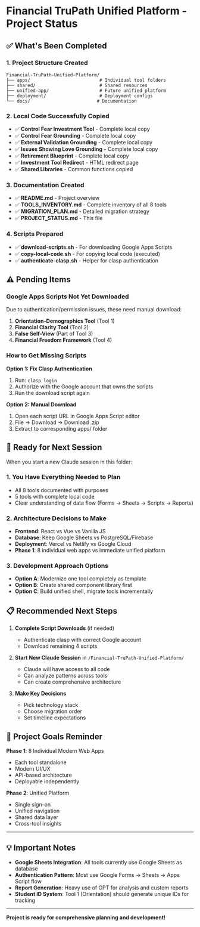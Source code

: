 # Financial TruPath Unified Platform - Project Status

## ✅ What's Been Completed

### 1. Project Structure Created
```
Financial-TruPath-Unified-Platform/
├── apps/                          # Individual tool folders
├── shared/                        # Shared resources
├── unified-app/                   # Future unified platform
├── deployment/                    # Deployment configs
└── docs/                         # Documentation
```

### 2. Local Code Successfully Copied
- ✅ **Control Fear Investment Tool** - Complete local copy
- ✅ **Control Fear Grounding** - Complete local copy  
- ✅ **External Validation Grounding** - Complete local copy
- ✅ **Issues Showing Love Grounding** - Complete local copy
- ✅ **Retirement Blueprint** - Complete local copy
- ✅ **Investment Tool Redirect** - HTML redirect page
- ✅ **Shared Libraries** - Common functions copied

### 3. Documentation Created
- ✅ **README.md** - Project overview
- ✅ **TOOLS_INVENTORY.md** - Complete inventory of all 8 tools
- ✅ **MIGRATION_PLAN.md** - Detailed migration strategy
- ✅ **PROJECT_STATUS.md** - This file

### 4. Scripts Prepared
- ✅ **download-scripts.sh** - For downloading Google Apps Scripts
- ✅ **copy-local-code.sh** - For copying local code (executed)
- ✅ **authenticate-clasp.sh** - Helper for clasp authentication

## ⚠️ Pending Items

### Google Apps Scripts Not Yet Downloaded
Due to authentication/permission issues, these need manual download:
1. **Orientation-Demographics Tool** (Tool 1)
2. **Financial Clarity Tool** (Tool 2) 
3. **False Self-View** (Part of Tool 3)
4. **Financial Freedom Framework** (Tool 4)

### How to Get Missing Scripts
**Option 1: Fix Clasp Authentication**
1. Run: `clasp login`
2. Authorize with the Google account that owns the scripts
3. Run the download script again

**Option 2: Manual Download**
1. Open each script URL in Google Apps Script editor
2. File → Download → Download .zip
3. Extract to corresponding apps/ folder

## 🚀 Ready for Next Session

When you start a new Claude session in this folder:

### 1. You Have Everything Needed to Plan
- All 8 tools documented with purposes
- 5 tools with complete local code
- Clear understanding of data flow (Forms → Sheets → Scripts → Reports)

### 2. Architecture Decisions to Make
- **Frontend**: React vs Vue vs Vanilla JS
- **Database**: Keep Google Sheets vs PostgreSQL/Firebase
- **Deployment**: Vercel vs Netlify vs Google Cloud
- **Phase 1**: 8 individual web apps vs immediate unified platform

### 3. Development Approach Options
- **Option A**: Modernize one tool completely as template
- **Option B**: Create shared component library first
- **Option C**: Build unified shell, migrate tools incrementally

## 📋 Recommended Next Steps

1. **Complete Script Downloads** (if needed)
   - Authenticate clasp with correct Google account
   - Download remaining 4 scripts

2. **Start New Claude Session** in `/Financial-TruPath-Unified-Platform/`
   - Claude will have access to all code
   - Can analyze patterns across tools
   - Can create comprehensive architecture

3. **Make Key Decisions**
   - Pick technology stack
   - Choose migration order
   - Set timeline expectations

## 🎯 Project Goals Reminder

**Phase 1**: 8 Individual Modern Web Apps
- Each tool standalone
- Modern UI/UX
- API-based architecture
- Deployable independently

**Phase 2**: Unified Platform
- Single sign-on
- Unified navigation
- Shared data layer
- Cross-tool insights

---

## 💡 Important Notes

- **Google Sheets Integration**: All tools currently use Google Sheets as database
- **Authentication Pattern**: Most use Google Forms → Sheets → Apps Script flow
- **Report Generation**: Heavy use of GPT for analysis and custom reports
- **Student ID System**: Tool 1 (Orientation) should generate unique IDs for tracking

---

**Project is ready for comprehensive planning and development!**